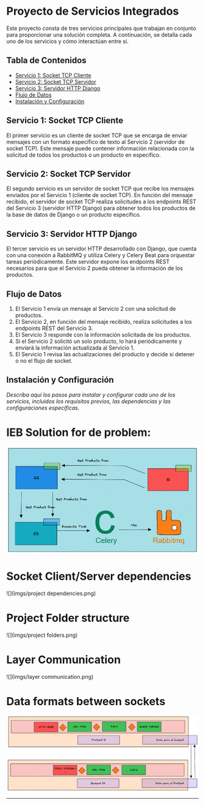 # Proyecto de Servicios Integrados

Este proyecto consta de tres servicios principales que trabajan en conjunto para proporcionar una solución completa. A continuación, se detalla cada uno de los servicios y cómo interactúan entre sí.

## Tabla de Contenidos

- [Servicio 1: Socket TCP Cliente](#servicio-1-socket-tcp-cliente)
- [Servicio 2: Socket TCP Servidor](#servicio-2-socket-tcp-servidor)
- [Servicio 3: Servidor HTTP Django](#servicio-3-servidor-http-django)
- [Flujo de Datos](#flujo-de-datos)
- [Instalación y Configuración](#instalación-y-configuración)

## Servicio 1: Socket TCP Cliente

El primer servicio es un cliente de socket TCP que se encarga de enviar mensajes con un formato específico de texto al Servicio 2 (servidor de socket TCP). Este mensaje puede contener información relacionada con la solicitud de todos los productos o un producto en específico.

## Servicio 2: Socket TCP Servidor

El segundo servicio es un servidor de socket TCP que recibe los mensajes enviados por el Servicio 1 (cliente de socket TCP). En función del mensaje recibido, el servidor de socket TCP realiza solicitudes a los endpoints REST del Servicio 3 (servidor HTTP Django) para obtener todos los productos de la base de datos de Django o un producto específico.

## Servicio 3: Servidor HTTP Django

El tercer servicio es un servidor HTTP desarrollado con Django, que cuenta con una conexión a RabbitMQ y utiliza Celery y Celery Beat para orquestar tareas periódicamente. Este servidor expone los endpoints REST necesarios para que el Servicio 2 pueda obtener la información de los productos.

## Flujo de Datos

1. El Servicio 1 envía un mensaje al Servicio 2 con una solicitud de productos.
2. El Servicio 2, en función del mensaje recibido, realiza solicitudes a los endpoints REST del Servicio 3.
3. El Servicio 3 responde con la información solicitada de los productos.
4. Si el Servicio 2 solicitó un solo producto, lo hará periódicamente y enviará la información actualizada al Servicio 1.
5. El Servicio 1 revisa las actualizaciones del producto y decide si detener o no el flujo de socket.

## Instalación y Configuración

*Describa aquí los pasos para instalar y configurar cada uno de los servicios, incluidos los requisitos previos, las dependencias y las configuraciones específicas.*


# IEB Solution for de problem:

![](imgs/ieb_solution_diagram.png)

# Socket Client/Server dependencies

![](imgs/project dependencies.png)

# Project Folder structure

![](imgs/project folders.png)

# Layer Communication

![](imgs/layer communication.png)

# Data formats between sockets

![](imgs/data_structure_between_s1_s1.png)

---
